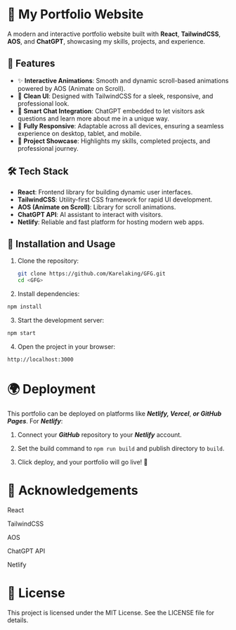 # 🌟 My Portfolio Website

A modern and interactive portfolio website built with **React**, **TailwindCSS**, **AOS**, and **ChatGPT**, showcasing my skills, projects, and experience.

## 🚀 Features

- ✨ **Interactive Animations**: Smooth and dynamic scroll-based animations powered by AOS (Animate on Scroll).  
- 🎨 **Clean UI**: Designed with TailwindCSS for a sleek, responsive, and professional look.  
- 🤖 **Smart Chat Integration**: ChatGPT embedded to let visitors ask questions and learn more about me in a unique way.  
- 📱 **Fully Responsive**: Adaptable across all devices, ensuring a seamless experience on desktop, tablet, and mobile.  
- 💼 **Project Showcase**: Highlights my skills, completed projects, and professional journey.

## 🛠️ Tech Stack

- **React**: Frontend library for building dynamic user interfaces.  
- **TailwindCSS**: Utility-first CSS framework for rapid UI development.  
- **AOS (Animate on Scroll)**: Library for scroll animations.  
- **ChatGPT API**: AI assistant to interact with visitors.  
- **Netlify**: Reliable and fast platform for hosting modern web apps.  

## 📖 Installation and Usage

1. Clone the repository:
   ```bash
   git clone https://github.com/Karelaking/GFG.git
   cd <GFG>

2. Install dependencies:
```bash
npm install
```

3. Start the development server:
```bash
npm start
```

4. Open the project in your browser:
 ```bash
 http://localhost:3000
 
```
# 🌍 Deployment
This portfolio can be deployed on platforms like ***Netlify, Vercel***, ***or GitHub Pages***.
For ***Netlify***:

1. Connect your ***GitHub*** repository to your ***Netlify*** account.

2. Set the build command to ```npm run build``` and publish directory to ```build```.

3. Click deploy, and your portfolio will go live! 🎉

# 🙏 Acknowledgements

React

TailwindCSS

AOS

ChatGPT API

Netlify

# 📜 License
This project is licensed under the MIT License. See the LICENSE file for details.
